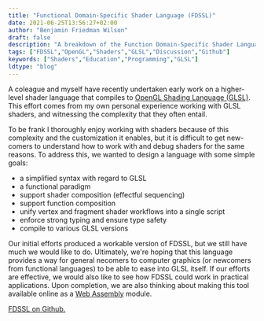 ```yaml
---
title: "Functional Domain-Specific Shader Language (FDSSL)"
date: 2021-06-25T13:56:27+02:00
author: "Benjamin Friedman Wilson"
draft: false
description: "A breakdown of the Function Domain-Specific Shader Language (FDSSL), which enables writing composable shaders for usage with OpenGL."
tags: ["FDSSL","OpenGL","Shaders","GLSL","Discussion","Github"]
keywords: ["Shaders","Education","Programming","GLSL"]
ldtype: "blog"
---
```


A coleague and myself have recently undertaken early work on a higher-level shader language that compiles to [OpenGL Shading Language (GLSL)](https://www.khronos.org/opengl/wiki/OpenGL_Shading_Language).
This effort comes from my own personal experience working with GLSL shaders, and witnessing the complexity that they often entail.

To be frank I thoroughly enjoy working with shaders because of this complexity and the customization it enables, but it is difficult to get new-comers to understand how to work with and debug shaders for the same reasons.
To address this, we wanted to design a language with some simple goals:

- a simplified syntax with regard to GLSL
- a functional paradigm
- support shader composition (effectful sequencing)
- support function composition
- unify vertex and fragment shader workflows into a single script
- enforce strong typing and ensure type safety
- compile to various GLSL versions

Our initial efforts produced a workable version of FDSSL, but we still have much we would like to do.
Ultimately, we're hoping that this language provides a way for general necomers to computer graphics (or newcomers from functional languages) to be able to ease into GLSL itself.
If our efforts are effective, we would also like to see how FDSSL could work in practical applications.
Upon completion, we are also thinking about making this tool available online as a [Web Assembly](https://webassembly.org/) module.

[FDSSL on Github.](https://github.com/montymxb/FDSSL#readme)
